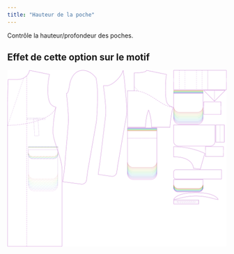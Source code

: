 ```yaml
---
title: "Hauteur de la poche"
---
```


Contrôle la hauteur/profondeur des poches.

## Effet de cette option sur le motif

![Cette image montre l'effet de cette option en superposant plusieurs variantes qui ont une valeur différente pour cette option](carlton_pocketheight_sample.svg "Effet de cette option sur le motif")
